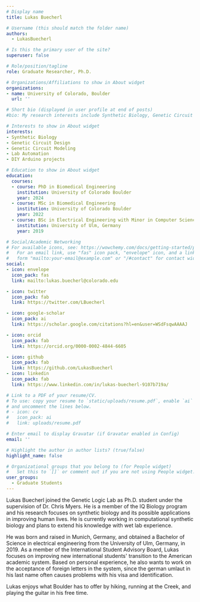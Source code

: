 ```yaml
---
# Display name
title: Lukas Buecherl

# Username (this should match the folder name)
authors:
  - LukasBuecherl

# Is this the primary user of the site?
superuser: false

# Role/position/tagline
role: Graduate Researcher, Ph.D.

# Organizations/Affiliations to show in About widget
organizations:
- name: University of Colorado, Boulder
  url: ''

# Short bio (displayed in user profile at end of posts)
#bio: My research interests include Synthetic Biology, Genetic Circuit Design and modeling, and DIY Arduino projects.

# Interests to show in About widget
interests:
- Synthetic Biology
- Genetic Circuit Design
- Genetic Circuit Modeling
- Lab Automation
- DIY Arduino projects

# Education to show in About widget
education:
  courses:
  - course: PhD in Biomedical Engineering
    institution: University of Colorado Boulder
    year: 2024
  - course: MSc in Biomedical Engineering
    institution: University of Colorado Boulder
    year: 2022
  - course: BSc in Electrical Engineering with Minor in Computer Science
    institution: University of Ulm, Germany
    year: 2019

# Social/Academic Networking
# For available icons, see: https://wowchemy.com/docs/getting-started/page-builder/#icons
#   For an email link, use "fas" icon pack, "envelope" icon, and a link in the
#   form "mailto:your-email@example.com" or "/#contact" for contact widget.
social:
- icon: envelope
  icon_pack: fas
  link: mailto:lukas.buecherl@colorado.edu

- icon: twitter
  icon_pack: fab
  link: https://twitter.com/LBuecherl

- icon: google-scholar
  icon_pack: ai
  link: https://scholar.google.com/citations?hl=en&user=WSdFsqwAAAAJ

- icon: orcid
  icon_pack: fab
  link: https://orcid.org/0000-0002-4844-6605

- icon: github
  icon_pack: fab
  link: https://github.com/LukasBuecherl
- icon: linkedin
  icon_pack: fab
  link: https://www.linkedin.com/in/lukas-buecherl-9107b719a/

# Link to a PDF of your resume/CV.
# To use: copy your resume to `static/uploads/resume.pdf`, enable `ai` icons in `params.toml`,
# and uncomment the lines below.
# - icon: cv
#   icon_pack: ai
#   link: uploads/resume.pdf

# Enter email to display Gravatar (if Gravatar enabled in Config)
email: ''

# Highlight the author in author lists? (true/false)
highlight_name: false

# Organizational groups that you belong to (for People widget)
#   Set this to `[]` or comment out if you are not using People widget.
user_groups:
  - Graduate Students
---
```


Lukas Buecherl joined the Genetic Logic Lab as Ph.D. student under the supervision of Dr. Chris Myers. He is a member of the IQ Biology program and his research focuses on synthetic biology and its possible applications in improving human lives. He is currently working in computational synthetic biology and plans to extend his knowledge with wet lab experience.

He was born and raised in Munich, Germany, and obtained a Bachelor of Science in electrical engineering from the University of Ulm, Germany, in 2019.
As a member of the International Student Advisory Board, Lukas focuses on improving new international students' transition to the American academic system. Based on personal experience, he also wants to work on the acceptance of foreign letters in the system, since the german umlaut in his last name often causes problems with his visa and identification.

Lukas enjoys what Boulder has to offer by hiking, running at the Creek, and playing the guitar in his free time.
